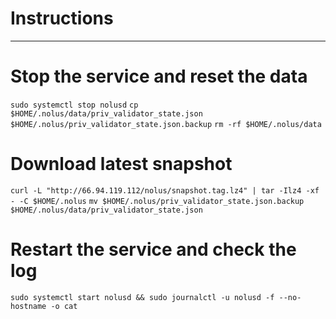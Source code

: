 # Instructions
***
# Stop the service and reset the data
``` sudo systemctl stop nolusd ```
``` cp $HOME/.nolus/data/priv_validator_state.json $HOME/.nolus/priv_validator_state.json.backup ```
``` rm -rf $HOME/.nolus/data ```

# Download latest snapshot
``` curl -L "http://66.94.119.112/nolus/snapshot.tag.lz4" | tar -Ilz4 -xf - -C $HOME/.nolus ```
``` mv $HOME/.nolus/priv_validator_state.json.backup $HOME/.nolus/data/priv_validator_state.json ```

# Restart the service and check the log
``` sudo systemctl start nolusd && sudo journalctl -u nolusd -f --no-hostname -o cat ```

